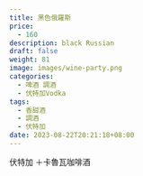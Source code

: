 ```yaml
---
title: 黑色俄羅斯
price:
  - 160
description: black Russian
draft: false
weight: 81
image: images/wine-party.png
categories:
  - 啤酒 調酒
  - 伏特加Vodka
tags:
  - 香甜酒
  - 調酒
  - 伏特加
date: 2023-08-22T20:21:18+08:00
---
```

 伏特加 ＋卡魯瓦咖啡酒